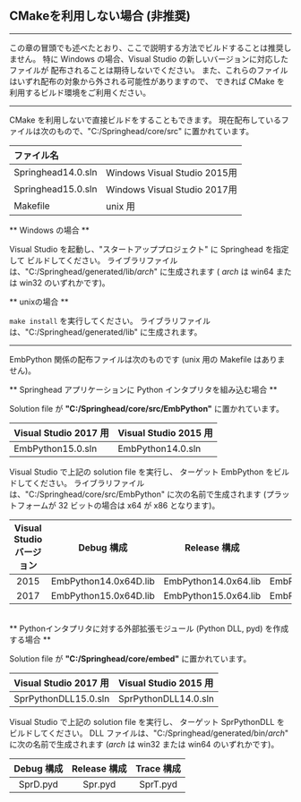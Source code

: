 ## CMakeを利用しない場合 (非推奨)

- - -
この章の冒頭でも述べたとおり、ここで説明する方法でビルドすることは推奨しません。
特に Windows の場合、Visual Studio の新しいバージョンに対応したファイルが
配布されることは期待しないでください。
また、これらのファイルはいずれ配布の対象から外される可能性がありますので、
できれば CMake を利用するビルド環境をご利用ください。
- - -

CMake を利用しないで直接ビルドをすることもできます。
現在配布しているファイルは次のもので、"C:/Springhead/core/src" に置かれています。

| ファイル名 ||
|:--|:--|
| Springhead14.0.sln | Windows Visual Studio 2015用 |
| Springhead15.0.sln | Windows Visual Studio 2017用 |
| Makefile | unix 用 |

** Windows の場合 **

Visual Studio を起動し、"スタートアッププロジェクト" に Springhead を指定して
ビルドしてください。
ライブラリファイルは、"C:/Springhead/generated/lib/*arch*" に生成されます
( *arch* は win64 または win32 のいずれかです)。

** unixの場合 **

`make install` を実行してください。
ライブラリファイルは、"C:/Springhead/generated/lib" に生成されます。

- - -
<a id="EmbPython"></a>
EmbPython 関係の配布ファイルは次のものです (unix 用の Makefile はありません)。

** Springhead アプリケーションに Python インタプリタを組み込む場合 **

Solution file が **"C:/Springhead/core/src/EmbPython"** に置かれています。

| Visual Studio 2017 用| Visual Studio 2015 用|
|:--|:--|
| EmbPython15.0.sln | EmbPython14.0.sln |

Visual Studio で上記の solution file を実行し、
ターゲット EmbPython をビルドしてください。
ライブラリファイルは、"C:/Springhead/core/src/EmbPython" に次の名前で生成されます
 (プラットフォームが 32 ビットの場合は x64 が x86 となります)。

| Visual Studio<br>バージョン | Debug 構成 | Release 構成 | Trace 構成 |
|:--:|:--:|:--:|:--:|
| 2015 | EmbPython14.0x64D.lib | EmbPython14.0x64.lib | EmbPython14.0x64T.lib |
| 2017 | EmbPython15.0x64D.lib | EmbPython15.0x64.lib | EmbPython15.0x64T.lib |

<br>
** Pythonインタプリタに対する外部拡張モジュール (Python DLL, pyd) を作成する場合 **

Solution file が **"C:/Springhead/core/embed"** に置かれています。

| Visual Studio 2017 用| Visual Studio 2015 用|
|:--|:--|
| SprPythonDLL15.0.sln | SprPythonDLL14.0.sln |

Visual Studio で上記の solution file を実行し、
ターゲット SprPythonDLL を ビルドしてください。
DLL ファイルは、"C:/Springhead/generated/bin/*arch*" に次の名前で生成されます
 (*arch* は win32 または win64 のいずれかです)。

| Debug 構成 | Release 構成 | Trace 構成 |
|:--:|:--:|:--:|
| SprD.pyd | Spr.pyd | SprT.pyd |

